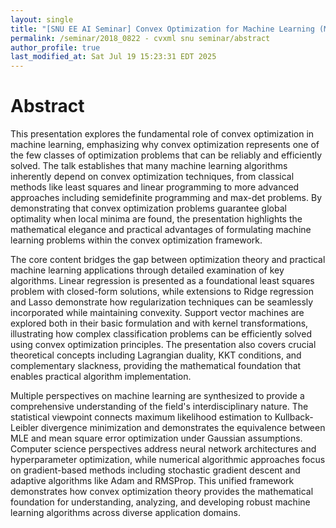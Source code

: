 ```yaml
---
layout: single
title: "[SNU EE AI Seminar] Convex Optimization for Machine Learning (ML)"
permalink: /seminar/2018_0822 - cvxml snu seminar/abstract
author_profile: true
last_modified_at: Sat Jul 19 15:23:31 EDT 2025
---
```


# Abstract

This presentation explores the fundamental role of convex optimization in machine learning, emphasizing why convex optimization represents one of the few classes of optimization problems that can be reliably and efficiently solved. The talk establishes that many machine learning algorithms inherently depend on convex optimization techniques, from classical methods like least squares and linear programming to more advanced approaches including semidefinite programming and max-det problems. By demonstrating that convex optimization problems guarantee global optimality when local minima are found, the presentation highlights the mathematical elegance and practical advantages of formulating machine learning problems within the convex optimization framework.

The core content bridges the gap between optimization theory and practical machine learning applications through detailed examination of key algorithms. Linear regression is presented as a foundational least squares problem with closed-form solutions, while extensions to Ridge regression and Lasso demonstrate how regularization techniques can be seamlessly incorporated while maintaining convexity. Support vector machines are explored both in their basic formulation and with kernel transformations, illustrating how complex classification problems can be efficiently solved using convex optimization principles. The presentation also covers crucial theoretical concepts including Lagrangian duality, KKT conditions, and complementary slackness, providing the mathematical foundation that enables practical algorithm implementation.

Multiple perspectives on machine learning are synthesized to provide a comprehensive understanding of the field's interdisciplinary nature. The statistical viewpoint connects maximum likelihood estimation to Kullback-Leibler divergence minimization and demonstrates the equivalence between MLE and mean square error optimization under Gaussian assumptions. Computer science perspectives address neural network architectures and hyperparameter optimization, while numerical algorithmic approaches focus on gradient-based methods including stochastic gradient descent and adaptive algorithms like Adam and RMSProp. This unified framework demonstrates how convex optimization theory provides the mathematical foundation for understanding, analyzing, and developing robust machine learning algorithms across diverse application domains.
